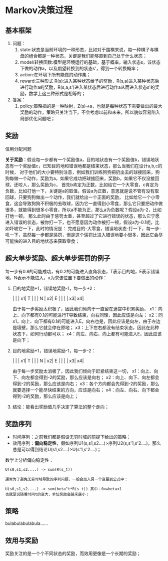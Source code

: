 # Markov决策过程

## 基本框架
1. 问题：
    1. state:状态是当前环境的一种形态，比如对于围棋来说，每一种棋子与棋盘的组合都是一种状态，关键是我们能够直到自己处于什么状态；
    2. model/转换函数:模型是环境运行的基础，基于概率，输入状态s，该状态下做的动作a，以及期望转换到的状态s'，得到一个转换概率；
    3. action:在环境下所有能做的动作集；
    4. reward:三种形式 R(s):进入某种状态给予的奖励，R(s,a)进入某种状态后进行动作a的奖励，R(s,a,s')进入某状态后进行动作a从而进入状态s'的奖励，数学上这三种形式是相等的；
2. 答案：
    1. policy:策略指的是一种映射，Z(s)->a，也就是每种状态下需要做出的最大奖励的动作，策略只关注当下，不会考虑以前和未来，所以貌似容易陷入局部优化问题吧；

## 奖励
信用分配问题

**关于奖励**：假设每一步都有一个奖励值a，目的地状态有一个奖励值b，错误地状态有一个奖励值c，已知目的地和错误地都是结束状态，那么当我们在设计a,b,c的时候，
对于他们的大小要特别注意，例如我们训练狗狗把扔出去的球接回来，狗狗每做一个动作，奖励为a，如果它成功把球接回来，奖励b，如果它不仅没接回球，还咬人，那么奖励为c，
首先b肯定为正数，比如给它一个大零食，c肯定为负数，比如打他一下，关键是a的取值，假设a为正数，意思就是说不管有没有取回球，只要狗狗做出一个动作，我们就给出一个正面的奖励，
比如给它一个小零食，这会导致狗狗不积极的去取球，因为它一直得到小零食，那么它只要把动作做很多，就能得到很多小零食，所以a不能为正，那么a为负数呢？假设a为-2，比如打他一顿，
那么此时由于惩罚太重，甚至超过了它进行错误的状态，那么它宁愿进入错误的状态，被你打一下，也不愿意因为动作被打一顿，假设a为-0.1呢，比如吓唬它一下，此时的情况是：
完成目的-大零食，错误地状态-打一下，每一步-吼一下，虽然每一步都是惩罚，但是这个惩罚比进入错误地要小很多，因此它会尽可能快的进入目的地状态来获取零食；

## 超大单步奖励、超大单步惩罚的例子
每一步有0.8的可能成功，有0.2的可能进入直角状态，T表示目的地，E表示错误地，N表示不能进入，x为求该位置下要做出的动作：

1. 目的地奖励+1，错误地奖励-1，每一步+2：
    
    |   |   | x1| T |
    |   | N | x2| E |
    |   |   | x3| x4|

    由于每一步奖励太积极了，因此我们倾向于一直留在迷宫中积累奖励，
    x1：向上、向下都有0.1的可能进行T导致结束，向右同理，因此应该是向左；
    x2：同x1，向上、向下都有0.1的可能进入E，向右也是，因此应该是向左，由于左边是墙壁，那么它就会停在原地；
    x3：上下左右都没有结束状态，因此在此种状态下，如何行动都可以；
    x4：向左、向右、向上都有可能进入E，因此应该是向下；

2. 目的地奖励+1，错误地奖励-1，每一步-2：
    
    |   |   | x1| T |
    |   | N | x2| E |
    |   |   | x3| x4|

    由于每一步奖励太消极了，因此我们倾向于赶紧结束这一切，
    x1：向上、向下、向左都会得到-2的奖励，那么应该是向右；
    x2：向上、向下、向左都会得到-2的奖励，那么应该是向右；
    x3：各个方向都会先得到-2的奖励，那么就要选择一个能尽快结束的方向，应该是向右；
    x4：向左、向右、向下都会得到-2的奖励，那么应该是向上；

3. 结论：能看出奖励值几乎决定了算法的整个走向；

## 奖励序列
* 时间序列：之前我们都是假设无穷时域的前提下给出的策略；
* 效用序列：**偏向稳定性**，假如序列U1(s,s1,s2....)>序列U2(s,s'1,s'2....)，那么总是可以得到结论U(s1,s2....)>U(s'1,s'2....)；

数学上分析偏向稳定性：

    U(s0,s1,s2....) -> sum(R(s_t))

    通常为了避免无穷时域导致的序列问题，一般会加入另一个变量到公式中：

    U(s0,s1,s2....) -> sum(beta^t*R(s_t)) 其中：0<=beta<1
    也就是说随着时间t的变大，单位奖励会越来越小；

## 策略
bulabulabulabula......

## 效用与奖励
奖励关注的是一个个不同状态的奖励，而效用更像是一个长期的奖励；
